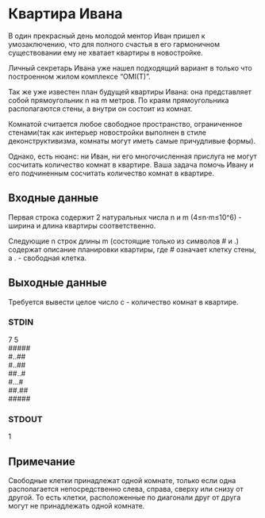 # Квартира Ивана
В один прекрасный день молодой ментор Иван пришел к умозаключению, что для полного счастья в его гармоничном существовании ему не хватает квартиры в новостройке.  
  
Личный секретарь Ивана уже нашел подходящий вариант в только что построенном жилом комплексе “OMI(T)”.  
  
Так же уже известен план будущей квартиры Ивана: она представляет собой прямоугольник n на m метров. По краям прямоугольника располагаются стены,
а внутри он состоит из комнат.  
  
Комнатой считается любое свободное пространство, ограниченное стенами(так как интерьер новостройки выполнен в стиле деконструктивизма, 
комнаты могут иметь самые причудливые формы).  
  
Однако, есть нюанс: ни Иван, ни его многочисленная прислуга не могут сосчитать количество комнат в квартире.
Ваша задача помочь Ивану и его подчиненным сосчитать количество комнат в квартире.

## Входные данные

Первая строка содержит 2 натуральных числа n и m (4≤n⋅m≤10^6) - ширина и длина квартиры соответственно.  
  
Следующие n строк длины m (состоящие только из символов # и .) содержат описание планировки квартиры, где # означает клетку стены, а . - свободная клетка.

## Выходные данные
Требуется вывести целое число c - количество комнат в квартире.

### STDIN
7 5  
\#####  
#..##  
#..##  
##..#  
#...#  
##.##  
\#####

### STDOUT
1

## Примечание
Свободные клетки принадлежат одной комнате, только если одна располагается непосредственно слева, 
справа, сверху или снизу от другой. То есть клетки, расположенные по диагонали друг от друга могут не принадлежать одной комнате.
